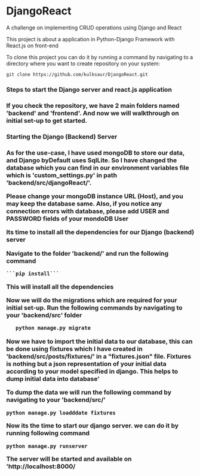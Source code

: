 # DjangoReact
A challenge on implementing CRUD operations using Django and React 

<p>This project is about a application in Python-Django Framework with React.js on front-end<p>
  
<p>To clone this project you can do it by running a command by navigating to a directory where you want to create repository
    on your system:
<p>
  
  ```git clone https://github.com/kulksaur/DjangoReact.git```
  
<h3> Steps to start the Django server and react.js application <h3>
 
 <p> If you check the repository, we have 2 main folders named 'backend' and 'frontend'. And now we will walkthrough on 
     initial set-up to get started. </p>
     
 <h3> Starting the Django (Backend) Server <h3>
  <p> As for the use-case, I have used mongoDB to store our data, and Django byDefault uses SqlLite. So I have changed the database which you can find in our environment variables file which is 'custom_settings.py' in path 'backend/src/djangoReact/'. <p>
  
  <p> Please change your mongoDB instance URL (Host), and you may keep the database same. Also, if you notice any connection errors with database, please add USER and PASSWORD fields of your mondoDB User <p/>
  
  <p> Its time to install all the dependencies for our Django (backend) server <p> 
  <p> Navigate to the folder 'backend/' and run the following command<p>
    
    ```pip install```
    
  <p> This will install all the dependencies </p>
  
  <p> Now we will do the migrations which are required for your initial set-up. Run the following commands by navigating to your 'backend/src' folder <p>
  
  ```python manage.py makemigrations
     python manage.py migrate
  ```
  
  <p> Now we have to import the initial data to our database, this can be done using fixtures which I have created in 'backend/src/posts/fixtures/' in a "fixtures.json" file. Fixtures is nothing but a json representation of your initial data according to your model specified in django. This helps to dump initial data into database' </p>
  
  <p> To dump the data we will run the following command by navigating to your 'backend/src/' <p>
  
  ```python manage.py loadddate fixtures```
  
  <p> Now its the time to start our django server. we can do it by running following command <p>
  
  ```python manage.py runserver```
  
  <p> The server will be started and available on 'http://localhost:8000/
  
  
  
  
  
  
